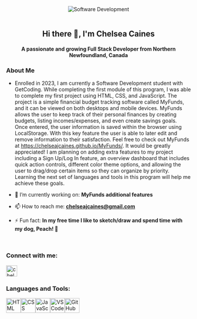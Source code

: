 <div align="center"><img src="https://github.com/chelseajcaines/chelseajcaines/assets/132682524/3efe29e1-b7a7-47d6-adef-98d115195dbe" alt="Software Development"/></div>
<br/>
<h2 align="center">Hi there 👋, I'm Chelsea Caines</h2>
<h4 align="center">A passionate and growing Full Stack Developer from Northern Newfoundland, Canada</h4>

### About Me

+ Enrolled in 2023, I am currently a Software Development student with GetCoding. While completing the first module of this program, I was able to complete my first project using HTML, CSS, and JavaScript. The project is a simple financial budget tracking software called MyFunds, and it can be viewed on both desktops and mobile devices. MyFunds allows the user to keep track of their personal finances by creating budgets, listing incomes/expenses, and even create savings goals. Once entered, the user information is saved within the browser using LocalStorage. With this key feature the user is able to later edit and remove information to their satisfaction. Feel free to check out MyFunds at https://chelseajcaines.github.io/MyFunds/. It would be greatly appreciated! I am planning on adding extra features to my project including a Sign Up/Log In feature, an overview dashboard that includes quick action controls, different color theme options, and allowing the user to drag/drop certain items so they can organize by priority. Learning the next set of languages and tools in this program will help me achieve these goals.

+ 🔭 I’m currently working on: **MyFunds additional features**

+ 📫 How to reach me: **chelseajcaines@gmail.com**

+ ⚡ Fun fact: **In my free time I like to sketch/draw and spend time with my dog, Peach! 🐶**

<br/>

### Connect with me:

<a href="https://www.linkedin.com/in/chelsea-caines/"><img src="https://github.com/chelseajcaines/chelseajcaines/assets/132682524/ca5c068b-55dd-415a-bbc5-634a8f074a19" alt="chelsea-caines-linkedin" height="30" width="30" style="max-width:100%;"/></a>

### Languages and Tools:

<span><img src="https://github.com/chelseajcaines/chelseajcaines/assets/132682524/9a357239-57a5-4c60-a905-74491cce38bf" alt="HTML" height="40" width="40" style="max-width: 100%;"/></span><span><img src="https://github.com/chelseajcaines/chelseajcaines/assets/132682524/9d5090cd-847b-4d85-b73a-300ba08009fc" alt="CSS" height="40" width="40" style="max-width: 100%;"/></span><span><img src="https://github.com/chelseajcaines/chelseajcaines/assets/132682524/95ad9f77-5172-405c-ae1f-6d380fbcdbf9" alt="JavaScript" height="40" width="40" style="max-width: 100%;"/></span><span><img src="https://github.com/chelseajcaines/chelseajcaines/assets/132682524/6f1b0f69-435a-438a-8d4c-d3b00fa16211" alt="VSCode" height="40" width="40" style="max-width: 100%;"/></span><span><img src="https://github.com/chelseajcaines/chelseajcaines/assets/132682524/bac98814-7de9-4681-a6ea-22f35bb0b6ae" alt="GitHub" height="40" width="40" style="max-width: 100%;"/></span>

<!--
**chelseajcaines/chelseajcaines** is a ✨ _special_ ✨ repository because its `README.md` (this file) appears on your GitHub profile.

Here are some ideas to get you started:

- 🔭 I’m currently working on ...
- 🌱 I’m currently learning ...
- 👯 I’m looking to collaborate on ...
- 🤔 I’m looking for help with ...
- 💬 Ask me about ...
- 📫 How to reach me: ...
- 😄 Pronouns: ...
- ⚡ Fun fact: ...
-->
